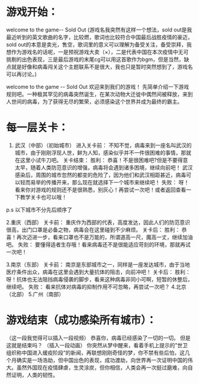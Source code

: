 # 游戏开始：
welcome  to the game-- Sold Out
(游戏名我突然有这样一个想法，sold out是我最近听到的英文歌曲的名字，比较燃，歌词也比较符合中国最后战胜疫情的豪迈，sold out的本意是卖光，售空，歌词里的意义可以理解为备受关注，备受崇拜，我想作为游戏名的话呢，一是预祝游戏大卖（×），二是代表中国在本次疫情中无可挑剔的出色表现，三是最后游戏的末尾cg可以用这首歌作为bgm，但是当然，缺点就是好像和病毒闯关这个主题联系不是很大，我也只是暂时突然想到了，游戏名可以再讨论。)

welcome to the game -- Sold Out
欢迎来到我们的游戏！
先简单介绍一下游戏规则吧。一种极其罕见的病毒突然诞生，在某次动物大迁徙中偶然间被释放，来到人世间的病毒，为了获得无尽的繁荣，必须感染这个世界并成为最终的霸主。

# 每一层关卡：
1. 武汉（中部）（初始城市）
	进入关卡前：
		不知不觉，病毒来到一座名叫武汉的城市，由于刚刚浮现人世，鲜为人知，感染似乎并不一件很困难的事情，那就在这里小试牛刀吧。
	关卡结束：
		胜利：
			恭喜！不是很困难吧?但是不要得意太早，随着人类防范意识的增强，病毒将会遇到诸多困境，继续向前吧！
			武汉感染后，周围的城市忽然的都变的危险了，因为他们和武汉相距甚近，病毒可以轻而易举的传播开来，那么现在就选择下一个城市来继续吧！
		失败：
			呀！看来你对游戏的规则还不是很熟悉，别灰心！再尝试一次吧！或者返回查看一下教学关卡也可以哦！

p.s 以下城市不分先后顺序了

2.重庆（西部）
	关卡前：
		重庆作为西部的代表，高度发达，因此人们的防范意识很高，出门口罩是必备之物，病毒会在这里碰到不少麻烦。
	关卡后：
		胜利：
			恭喜！再次迈进一步，看来口罩也不是万能的，所谓道高一尺，魔高一丈，继续加油吧。
		失败：
			要懂得适者生存哦！看来病毒还不是很能适应苛刻的环境，那就再试一次吧！
			
3.南京（东部）
	关卡前：
		南京是东部城市之一，同样是一座发达城市，由于当地医疗条件出众，病毒在这里会遇到大量抗体的阻击，向前冲吧！
	关卡后：
		胜利：
			呀！抗体也无法阻挡病毒侵袭的脚步，看来这种病毒非同小可啊，短暂的休整后，继续吧。
	 	失败：
	 		看来抗体对病毒的抑制作用不可忽略，再尝试一次吧？
4.北京（北部）
5.广州（南部）
# 游戏结束（成功感染所有城市）：
（这一段我觉得可以插入一段视频）
恭喜你，病毒已经感染了一切的一切。
但是这就是结束吗？
（插入一段动画）
你突然从梦中醒来，看着手机上提示的”世卫组织称中国进入缓疫阶段“的新闻，再联想刚刚奇怪的梦，你不禁有些后怕，这几个月确实是一场浩劫，但中国出色的表现，成功渡劫，向世界再一次证明中国的伟大。虽然外国现在疫情肆虐，生灵涂炭，但你相信，人类会再一次挺过磨难，向自然证明，人类的韧性。
